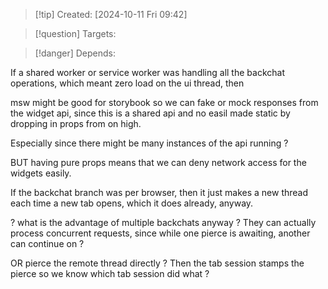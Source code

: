 
>[!tip] Created: [2024-10-11 Fri 09:42]

>[!question] Targets: 

>[!danger] Depends: 

If a shared worker or service worker was handling all the backchat operations, which meant zero load on the ui thread, then 

msw might be good for storybook so we can fake or mock responses from the widget api, since this is a shared api and no easil made static by dropping in props from on high.

Especially since there might be many instances of the api running ?

BUT having pure props means that we can deny network access for the widgets easily.

If the backchat branch was per browser, then it just makes a new thread each time a new tab opens, which it does already, anyway.

? what is the advantage of multiple backchats anyway ?
They can actually process concurrent requests, since while one pierce is awaiting, another can continue on ?

OR pierce the remote thread directly ?
Then the tab session stamps the pierce so we know which tab session did what ?